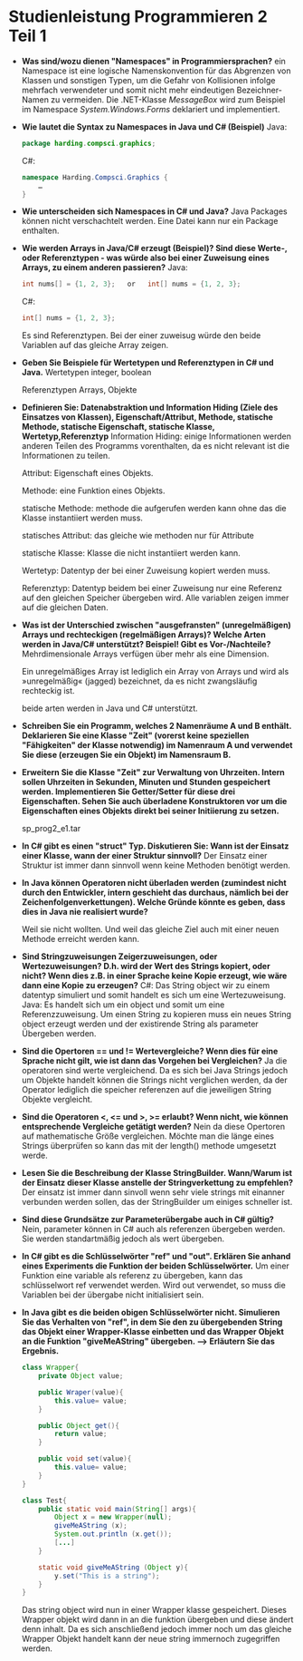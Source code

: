 # Studienleistung Programmieren 2 Teil 1

- **Was sind/wozu dienen "Namespaces" in Programmiersprachen?**
    ein Namespace ist eine logische Namenskonvention für das Abgrenzen von Klassen und sonstigen Typen, um die Gefahr von Kollisionen infolge mehrfach verwendeter und somit nicht mehr eindeutigen Bezeichner-Namen zu vermeiden. Die .NET-Klasse <i>MessageBox</i> wird zum Beispiel im Namespace <i>System.Windows.Forms</i> deklariert und implementiert.

- **Wie lautet die Syntax zu Namespaces in Java und C# (Beispiel)**
    Java:
    ```Java
    package harding.compsci.graphics;     
    ```
    C#:
    ```C# 
    namespace Harding.Compsci.Graphics {
        …
    } 
    ```

- **Wie unterscheiden sich Namespaces in C# und Java?**
    Java Packages können nicht verschachtelt werden. Eine Datei kann nur ein Package enthalten.

- **Wie werden Arrays in Java/C# erzeugt (Beispiel)? Sind diese Werte-, oder Referenztypen - was würde also bei einer Zuweisung eines Arrays, zu einem anderen passieren?**
    Java:
    ```Java
    int nums[] = {1, 2, 3};   or   int[] nums = {1, 2, 3};
    ```
    C#:
    ```C#
    int[] nums = {1, 2, 3};
    ```
    Es sind Referenztypen. Bei der einer zuweisug würde den beide Variablen auf das gleiche Array zeigen.

- **Geben Sie Beispiele für Wertetypen und Referenztypen in C# und Java.**
    Wertetypen integer, boolean

    Referenztypen Arrays, Objekte
    
    
- **Definieren Sie: Datenabstraktion und Information Hiding (Ziele des Einsatzes von Klassen), Eigenschaft/Attribut, Methode, statische Methode, statische Eigenschaft, statische Klasse, Wertetyp,Referenztyp**
    Information Hiding: einige Informationen werden anderen Teilen des Programms vorenthalten, da es nicht relevant ist die Informationen zu teilen.

    Attribut: Eigenschaft eines Objekts.

    Methode: eine Funktion eines Objekts.
    
    statische Methode: methode die aufgerufen werden kann ohne das die Klasse instantiiert werden muss.
    
    statisches Attribut: das gleiche wie methoden nur für Attribute
    
    statische Klasse: Klasse die nicht instantiiert werden kann.
    
    Wertetyp: Datentyp der bei einer Zuweisung kopiert werden muss.
    
    Referenztyp: Datentyp beidem bei einer Zuweisung nur eine Referenz auf den gleichen Speicher übergeben wird. Alle variablen zeigen immer auf die gleichen Daten.

- **Was ist der Unterschied zwischen "ausgefransten" (unregelmäßigen) Arrays und rechteckigen (regelmäßigen Arrays)? Welche Arten werden in Java/C# unterstützt? Beispiel! Gibt es Vor-/Nachteile?**
    Mehrdimensionale Arrays verfügen über mehr als eine Dimension.
    
    Ein unregelmäßiges Array ist lediglich ein Array von Arrays und wird als »unregelmäßig« (jagged) bezeichnet, da es nicht zwangsläufig rechteckig ist.

    beide arten werden in Java und C# unterstützt.


- **Schreiben Sie ein Programm, welches 2 Namenräume A und B enthält. Deklarieren Sie eine Klasse "Zeit" (vorerst keine speziellen "Fähigkeiten" der Klasse notwendig) im Namenraum A und verwendet Sie diese (erzeugen Sie ein Objekt) im Namensraum B.**

- **Erweitern Sie die Klasse "Zeit" zur Verwaltung von Uhrzeiten. Intern sollen Uhrzeiten in Sekunden, Minuten und Stunden gespeichert werden. Implementieren Sie Getter/Setter für diese drei Eigenschaften. Sehen Sie auch überladene Konstruktoren vor um die Eigenschaften eines Objekts direkt bei seiner Initiierung zu setzen.**
    
    sp_prog2_e1.tar

- **In C# gibt es einen "struct" Typ. Diskutieren Sie: Wann ist der Einsatz einer Klasse, wann der einer Struktur sinnvoll?**
    Der Einsatz einer Struktur ist immer dann sinnvoll wenn keine Methoden benötigt werden.


- **In Java können Operatoren nicht überladen werden (zumindest nicht durch den Entwickler, intern geschieht das durchaus, nämlich bei der Zeichenfolgenverkettungen). Welche Gründe könnte es geben, dass dies in Java nie realisiert wurde?**
    
    Weil sie nicht wollten. Und weil das gleiche Ziel auch mit einer neuen Methode erreicht werden kann.
    
    
- **Sind Stringzuweisungen Zeigerzuweisungen, oder Wertezuweisungen? D.h. wird der Wert des Strings kopiert, oder nicht? Wenn dies z.B. in einer Sprache keine Kopie erzeugt, wie wäre dann eine Kopie zu erzeugen?**
    C#:
    Das String object wir zu einem datentyp simuliert und somit handelt es sich um eine Wertezuweisung.
    Java:
    Es handelt sich um ein object und somit um eine Referenzzuweisung.
    Um einen String zu kopieren muss ein neues String object erzeugt werden und der existirende String als parameter Übergeben werden.


- **Sind die Opertoren == und != Wertevergleiche? Wenn dies für eine Sprache nicht gilt, wie ist dann das Vorgehen bei Vergleichen?**
    Ja die operatoren sind werte vergleichend. Da es sich bei Java Strings jedoch um Objekte handelt können die Strings nicht verglichen werden, da der Operator lediglich die speicher referenzen auf die jeweiligen String Objekte vergleicht.
- **Sind die Operatoren <, <= und >, >= erlaubt? Wenn nicht, wie können entsprechende Vergleiche getätigt werden?**
    Nein da diese Opertoren auf mathematische Größe vergleichen. Möchte man die länge eines Strings überprüfen so kann das mit der length() methode umgesetzt werde.
- **Lesen Sie die Beschreibung der Klasse StringBuilder. Wann/Warum ist der Einsatz dieser Klasse anstelle der Stringverkettung zu empfehlen?**
    Der einsatz ist immer dann sinvoll wenn sehr viele strings mit einanner verbunden werden sollen, das der StringBuilder um einiges schneller ist.

- **Sind diese Grundsätze zur Parameterübergabe auch in C# gültig?**
    Nein, parameter können in C# auch als referenzen übergeben werden. Sie werden standartmäßig jedoch als wert übergeben.
- **In C# gibt es die Schlüsselwörter "ref" und "out". Erklären Sie anhand eines Experiments die Funktion der beiden Schlüsselwörter.**
    Um einer Funktion eine variable als referenz zu übergeben, kann das schlüsselwort ref verwendet werden. Wird out verwendet, so muss die Variablen bei der übergabe nicht initialisiert sein.
- **In Java gibt es die beiden obigen Schlüsselwörter nicht. Simulieren Sie das Verhalten von "ref", in dem Sie den zu übergebenden String das Objekt einer Wrapper-Klasse einbetten und das Wrapper Objekt an die Funktion "giveMeAString" übergeben. --> Erläutern Sie das Ergebnis.**
    ```Java
    class Wrapper{
        private Object value;

        public Wraper(value){
            this.value= value;
        }

        public Object get(){
            return value;
        }

        public void set(value){
            this.value= value;
        }
    }

    class Test{
        public static void main(String[] args){
            Object x = new Wrapper(null);
            giveMeAString (x);
            System.out.println (x.get());
            [...]
        }

        static void giveMeAString (Object y){
            y.set("This is a string");
        }
    }
    ```
    Das string object wird nun in einer Wrapper klasse gespeichert. Dieses Wrapper objekt wird dann in an die funktion übergeben und diese ändert denn inhalt. Da es sich anschließend jedoch immer noch um das gleiche Wrapper Objekt handelt kann der neue string immernoch zugegriffen werden.
